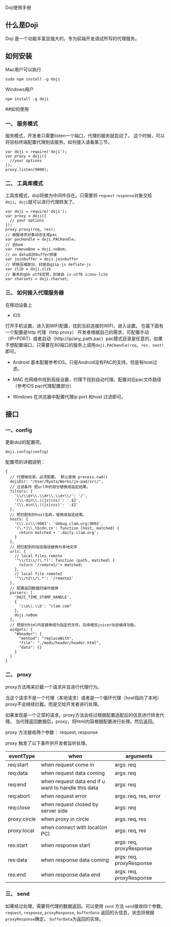 Doji使用手册

## 什么是Doji
 
Doji 是一个功能丰富且强大的，专为前端开发调试所写的代理服务。

## 如何安装

Mac用户可以执行

```
sudo npm install -g doji
```

Windows用户

```
npm install -g doji
```

##如何使用

### 一、 服务模式
服务模式，开发者只需要listen一个端口，代理的服务就启动了。
这个时候，可以将目标终端配置代理到该服务。如何接入请看第三节。

```nodejs
var doji = require('doji');
var proxy = doji({
  //your options
});
proxy.listen(9000);
```

### 二、 工具库模式
工具库模式，doji将做为中间件存在。只需要将 `request` `response`对象交给 `doji`。`doji`就可以进行代理转发了。

```nodejs
var doji = require('doji');
var proxy = doji({
  // your options
});
proxy.proxy(req, res);
// 根据请求对象动态生成pac
var pacHandle = doji.PACHandle;
// 去bom
var removeBom = doji.noBom;
// on data后的buffer拼接
var joinbuffer = doji.joinbuffer
// 转换压缩部分。封装自gzip-js deflate-js
var zlib = doji.zlib
// 基本的gbk utf8互转，封装自 is-utf8 iconv-lite
var charsets = doji.charset;
```
### 三、 如何接入代理服务器

在移动设备上

* IOS

打开手机设置，进入到WIFI配置，找到当前连接的WIFI，进入设置。
在最下面有一个配置是http 代理（http proxy） 开发者根据自己的需求，可配置手动（IP+PORT）或者自动（http://ip/any_path.pac）pac模式目录是任意的，如果不想配置端口，只需要在80端口的服务上调用`doji.PACHandle(req, res, next)`即可。

* Android
基本配置参考IOS。只是Android没有PAC的支持，但是有host过滤。

* MAC
在网络中找到高级设置，代理下找到自动代理。配置对应pac文件路径（参考IOS pac代理配置部分）

* Windows
在浏览器中配置代理ip port 和host 过滤即可。

## 接口

### 一、config

更新doji的配置项。

```nodejs
doji.config(config)
```

配置项的详细说明：

```
{
  // 代理根目录。必须配置。 默认使用 process.cwd()
  dojiDir: "/User/Ryota/Works/ju-pad/src/",
  // 过滤条件 把url中的部分替换成指定结果。
  filters: {
    '\\/\\d+\\.\\d+\\.\\d+\\/': '/',
    '(\\-min\\.)(js|css)': '.$2',
    '(\\.min\\.)(js|css)': '.$2'
  },
  // 把匹配到的host名称，替换成指定结果。
  hosts: {
    'c\\.cc\\:9001': 'debug.clam.org:9002',
    '(\.*)\\.tbcdn.cn': function (host, matched) {
      return matched + '.daily.clam.org';
    }
  },
  // 把匹配到的指定路径替换为本地文件 
  urls: {
    // local files remote
    '^\\/t1\\/(\.*)': function (path, matched) {
      return '/remote1/'+ matched;
    },
    // local file remote2
    '^\\/t2\\/\.*': '/remote2'
  },
  // 配置返回数据的操作替换
  parsers: [
    'DOJI_TIME_STAMP_HANDLE',
    {
      '\\a\\.\\b': "clam.com"
    },
    doji.noBom
  ],
  // 把部分html内容替换成为指定的文件。后续增加juicer动态编译功能。
  widgets: {
    "#header": {
      "method": "replaceWith",
      "file": "./mods/header/header.html",
      "data": {}
    }
  }
}
```
### 二、 proxy

proxy方法用来拦截一个请求并且进行代理行为。

当这个请求不是一个代理（本地请求）或者是一个循环代理（host指向了本地）
proxy不会继续拦截。而是交给开发者进行处理。

如果发现是一个正常的请求。proxy方法会经过根据配置适配后的信息进行转发代理。
当代理返回数据后，proxy，将html内容根据配置进行处理。然后返回。

proxy 方法接收两个参数： request, response 

proxy 触发了以下事件供开发者监听处理。


  eventType    | when                                                | arguments
  -------------|-----------------------------------------------------|--------------
  req:start    | when request come in                                | args: req
  req:data     | when request data coming                            | args: req
  req:end      | when request data end if u want to handle this data | args: req
  req:abort    | when request error                                  | args: req, res, error
  req:close    | when request closed by server side                  | args: req
  proxy:circle | when proxy in circle                                | args: req, res
  proxy:local  | when connect with local(on PC)                      | args: req, res
  res:start    | when response start                                 | args: req, proxyResponse
  res:data     | when response data coming                           | args: req, proxyResponse
  res:end      | when response data end                              | args: req, proxyResponse

### 三、 send
如果经过处理，需要将代理的数据返回。可以使用 `send` 方法
`send`接收四个参数， `request`, `response`, `proxyResponse`, `bufferData` 返回的头信息，状态将根据`proxyResponse`确定。 `bufferData`为返回的实体。


